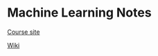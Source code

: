 # Machine Learning Notes

[Course site](https://www.coursera.org/learn/machine-learning)

[Wiki](https://github.com/DavidAntliff/ML-Notes/wiki)

